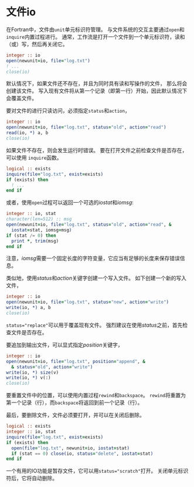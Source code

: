 # 文件io

在Fortran中，文件由`unit`单元标识符管理。
与文件系统的交互主要通过`open`和`inquire`内置过程进行。
通常，工作流是打开一个文件到一个单元标识符，读和（或）写，然后再关闭它。

```fortran
integer :: io
open(newunit=io, file="log.txt")
! ...
close(io)
```

默认情况下，如果文件还不存在，并且为同时具有读和写操作的文件，
那么将会创建该文件。
写入现有文件将从第一个记录（即第一行）开始，因此默认情况下会覆盖文件。

要对文件的进行只读访问，必须指定`status`和`action`，

```fortran
integer :: io
open(newunit=io, file="log.txt", status="old", action="read")
read(io, *) a, b
close(io)
```

如果文件不存在，则会发生运行时错误。
要在打开文件之前检查文件是否存在，可以使用 `inquire`函数。

```fortran
logical :: exists
inquire(file="log.txt", exist=exists)
if (exists) then
  ! ...
end if
```

或者，使用`open`过程可以返回一个可选的*iostat*和*iomsg*:

```fortran
integer :: io, stat
character(len=512) :: msg
open(newunit=io, file="log.txt", status="old", action="read", &
  iostat=stat, iomsg=msg)
if (stat /= 0) then
  print *, trim(msg)
end if
```
注意，*iomsg*需要一个固定长度的字符变量，它应当有足够的长度来保存错误信息。

类似地，使用*status*和*action*关键字创建一个写入文件。
如下创建一个新的写入文件，

```fortran
integer :: io
open(newunit=io, file="log.txt", status="new", action="write")
write(io, *) a, b
close(io)
```

`status="replace"`可以用于覆盖现有文件。
强烈建议在使用*status*之前，首先检查文件是否存在。

要追加到输出文件，可以显式指定*position*关键字，

```fortran
integer :: io
open(newunit=io, file="log.txt", position="append", &
  & status="old", action="write")
write(io, *) size(v)
write(io, *) v(:)
close(io)
```

要重置文件中的位置，可以使用内置过程`rewind`和`backspace`。
`rewind`将重置为第一个记录（行），而`backspace`将返回到前一个记录（行）。

最后，要删除文件，文件必须要打开，并可以在关闭后删除。

```fortran
logical :: exists
integer :: io, stat
inquire(file="log.txt", exist=exists)
if (exists) then
  open(file="log.txt", newunit=io, iostat=stat)
  if (stat == 0) close(io, status="delete", iostat=stat)
end if
```

一个有用的IO功能是暂存文件，它可以用`status="scratch"`打开。 
关闭单元标识符后，它将自动删除。


